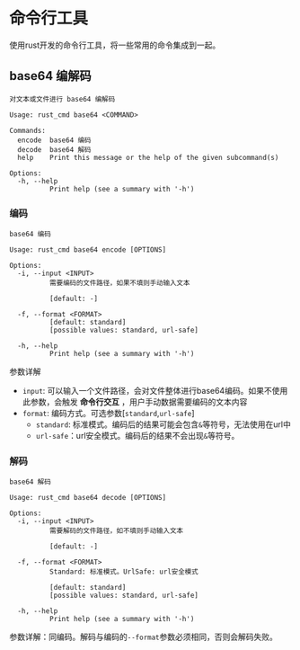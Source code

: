 # 命令行工具

使用rust开发的命令行工具，将一些常用的命令集成到一起。

## base64 编解码

```shell
对文本或文件进行 base64 编解码

Usage: rust_cmd base64 <COMMAND>

Commands:
  encode  base64 编码
  decode  base64 解码
  help    Print this message or the help of the given subcommand(s)

Options:
  -h, --help
          Print help (see a summary with '-h')
```

### 编码

```shell
base64 编码

Usage: rust_cmd base64 encode [OPTIONS]

Options:
  -i, --input <INPUT>
          需要编码的文件路径，如果不填则手动输入文本

          [default: -]

  -f, --format <FORMAT>
          [default: standard]
          [possible values: standard, url-safe]

  -h, --help
          Print help (see a summary with '-h')
```

参数详解

- `input`: 可以输入一个文件路径，会对文件整体进行base64编码。如果不使用此参数，会触发 **命令行交互** ，用户手动数据需要编码的文本内容
- `format`: 编码方式。可选参数[`standard`,`url-safe`]
    - `standard`: 标准模式。编码后的结果可能会包含`&`等符号，无法使用在url中
    - `url-safe`：url安全模式。编码后的结果不会出现`&`等符号。

### 解码

```shell
base64 解码

Usage: rust_cmd base64 decode [OPTIONS]

Options:
  -i, --input <INPUT>
          需要解码的文件路径，如不填则手动输入文本

          [default: -]

  -f, --format <FORMAT>
          Standard: 标准模式。UrlSafe: url安全模式

          [default: standard]
          [possible values: standard, url-safe]

  -h, --help
          Print help (see a summary with '-h')
```

参数详解：同编码。解码与编码的`--format`参数必须相同，否则会解码失败。